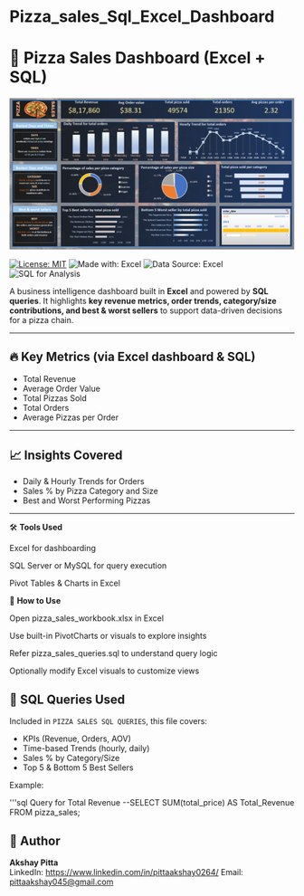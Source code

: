 # Pizza_sales_Sql_Excel_Dashboard
# 🍕 Pizza Sales Dashboard (Excel + SQL)

![Dashboard Preview](DASHBOARD.png)

[![License: MIT](https://img.shields.io/badge/License-MIT-green.svg)](LICENSE)
![Made with: Excel](https://img.shields.io/badge/Made%20with-Excel-217346)
![Data Source: Excel](https://img.shields.io/badge/Data-Excel-blue)
![SQL for Analysis](https://img.shields.io/badge/SQL-Used%20for%20Queries-lightgrey)

A business intelligence dashboard built in **Excel** and powered by **SQL queries**. It highlights **key revenue metrics, order trends, category/size contributions, and best & worst sellers** to support data-driven decisions for a pizza chain.

---

## 🔥 Key Metrics (via Excel dashboard & SQL)
- Total Revenue
- Average Order Value
- Total Pizzas Sold
- Total Orders
- Average Pizzas per Order

---

## 📈 Insights Covered
- Daily & Hourly Trends for Orders
- Sales % by Pizza Category and Size
- Best and Worst Performing Pizzas

---
🛠️ **Tools Used**

Excel for dashboarding

SQL Server or MySQL for query execution

Pivot Tables & Charts in Excel

🚀 **How to Use**

Open pizza_sales_workbook.xlsx in Excel

Use built-in PivotCharts or visuals to explore insights

Refer pizza_sales_queries.sql to understand query logic

Optionally modify Excel visuals to customize views

## 🧾 SQL Queries Used
Included in `PIZZA SALES SQL QUERIES`, this file covers:
- KPIs (Revenue, Orders, AOV)
- Time-based Trends (hourly, daily)
- Sales % by Category/Size
- Top 5 & Bottom 5 Best Sellers

Example:

'''sql Query for Total Revenue
--SELECT SUM(total_price) AS Total_Revenue FROM pizza_sales;


## 🙋 Author
**Akshay Pitta**  
LinkedIn: https://www.linkedin.com/in/pittaakshay0264/
Email: pittaakshay045@gmail.com
